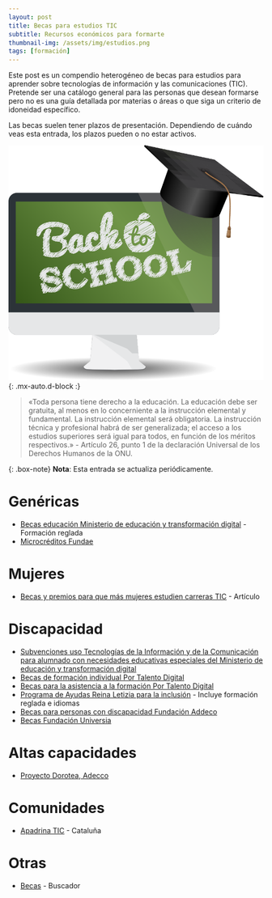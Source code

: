 ```yaml
---
layout: post
title: Becas para estudios TIC
subtitle: Recursos económicos para formarte
thumbnail-img: /assets/img/estudios.png
tags: [formación]
---
```


Este post es un compendio heterogéneo de becas para estudios para aprender sobre tecnologías de información y las comunicaciones (TIC). Pretende ser una catálogo general para las personas que desean formarse pero no es una guía detallada por materias o áreas o que siga un criterio de idoneidad específico.

Las becas suelen tener plazos de presentación. Dependiendo de cuándo veas esta entrada, los plazos pueden o no estar activos.

![Publicaciones](/assets/img/estudios.png){: .mx-auto.d-block :}

> «Toda persona tiene derecho a la educación. La educación debe ser gratuita, al menos en lo concerniente a la instrucción elemental y fundamental. La instrucción elemental será obligatoria. La instrucción técnica y profesional habrá de ser generalizada; el acceso a los estudios superiores será igual para todos, en función de los méritos respectivos.» - Artículo 26, punto 1 de la declaración Universal de los Derechos Humanos de la ONU.

{: .box-note}
**Nota**: Esta entrada se actualiza periódicamente.

# Genéricas

* [Becas educación Ministerio de educación y transformación digital](https://www.becaseducacion.gob.es/) - Formación reglada
* [Microcréditos Fundae](https://www.fundae.es/convocatorias/plazo-de-solicitud-abierto/microcreditos)

# Mujeres

* [Becas y premios para que más mujeres estudien carreras TIC](https://www.educaweb.com/noticia/2022/04/28/premios-becas-haya-mas-mujeres-tic-20905/#Becas%20de%20centros%20formativos) - Artículo

# Discapacidad

* [Subvenciones uso Tecnologías de la Información y de la Comunicación para alumnado con necesidades educativas especiales del Ministerio de educación y transformación digital](https://www.educacionfpydeportes.gob.es/servicios-al-ciudadano/catalogo/organizaciones-fundaciones-empresas/ayudas-subvenciones/tic-alumnado-necesidades-educativas-especiales.html)
* [Becas de formación individual Por Talento Digital](https://portalentodigital.fundaciononce.es/convocatoria-de-becas-de-formacion-individual-por-talento-digital)
* [Becas para la asistencia a la formación Por Talento Digital](https://portalentodigital.fundaciononce.es/becas-para-la-asistencia-la-formacion)
* [Programa de Ayudas Reina Letizia para la inclusión](https://www.rpdiscapacidad.gob.es/ayudas/programa-reina-letizia.htm) - Incluye formación reglada e idiomas
* [Becas para personas con discapacidad Fundación Addeco](https://fundacionadecco.org/becas-y-ayudas/personas-discapacidad/)
* [Becas Fundación Universia](https://app.santanderopenacademy.com/es/program/becas-fundacion-universia-2024-2025-personas-con-discapacidad)

# Altas capacidades

* [Proyecto Dorotea, Adecco](https://fundacionadecco.org/becas-y-ayudas/altas-capacidades/)

# Comunidades

* [Apadrina TIC](https://agaur.gencat.cat/es/beques-i-ajuts/convocatories-per-temes/ApadrinaTic) - Cataluña

# Otras

* [Becas](https://www.becas.com/) - Buscador
